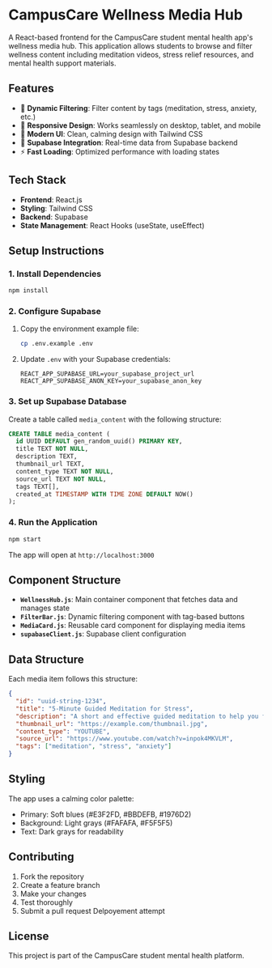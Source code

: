 # CampusCare Wellness Media Hub

A React-based frontend for the CampusCare student mental health app's wellness media hub. This application allows students to browse and filter wellness content including meditation videos, stress relief resources, and mental health support materials.

## Features

- 🎯 **Dynamic Filtering**: Filter content by tags (meditation, stress, anxiety, etc.)
- 📱 **Responsive Design**: Works seamlessly on desktop, tablet, and mobile
- 🎨 **Modern UI**: Clean, calming design with Tailwind CSS
- 🔗 **Supabase Integration**: Real-time data from Supabase backend
- ⚡ **Fast Loading**: Optimized performance with loading states

## Tech Stack

- **Frontend**: React.js
- **Styling**: Tailwind CSS
- **Backend**: Supabase
- **State Management**: React Hooks (useState, useEffect)

## Setup Instructions

### 1. Install Dependencies

```bash
npm install
```

### 2. Configure Supabase

1. Copy the environment example file:
   ```bash
   cp .env.example .env
   ```

2. Update `.env` with your Supabase credentials:
   ```
   REACT_APP_SUPABASE_URL=your_supabase_project_url
   REACT_APP_SUPABASE_ANON_KEY=your_supabase_anon_key
   ```

### 3. Set up Supabase Database

Create a table called `media_content` with the following structure:

```sql
CREATE TABLE media_content (
  id UUID DEFAULT gen_random_uuid() PRIMARY KEY,
  title TEXT NOT NULL,
  description TEXT,
  thumbnail_url TEXT,
  content_type TEXT NOT NULL,
  source_url TEXT NOT NULL,
  tags TEXT[],
  created_at TIMESTAMP WITH TIME ZONE DEFAULT NOW()
);
```

### 4. Run the Application

```bash
npm start
```

The app will open at `http://localhost:3000`


## Component Structure

- **`WellnessHub.js`**: Main container component that fetches data and manages state
- **`FilterBar.js`**: Dynamic filtering component with tag-based buttons
- **`MediaCard.js`**: Reusable card component for displaying media items
- **`supabaseClient.js`**: Supabase client configuration

## Data Structure

Each media item follows this structure:

```json
{
  "id": "uuid-string-1234",
  "title": "5-Minute Guided Meditation for Stress",
  "description": "A short and effective guided meditation to help you find calm during a busy day.",
  "thumbnail_url": "https://example.com/thumbnail.jpg",
  "content_type": "YOUTUBE",
  "source_url": "https://www.youtube.com/watch?v=inpok4MKVLM",
  "tags": ["meditation", "stress", "anxiety"]
}
```

## Styling

The app uses a calming color palette:
- Primary: Soft blues (#E3F2FD, #BBDEFB, #1976D2)
- Background: Light grays (#FAFAFA, #F5F5F5)
- Text: Dark grays for readability

## Contributing

1. Fork the repository
2. Create a feature branch
3. Make your changes
4. Test thoroughly
5. Submit a pull request
Delpoyement attempt
## License

This project is part of the CampusCare student mental health platform.